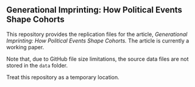 
## Generational Imprinting: How Political Events Shape Cohorts

This repository provides the replication files for the article, *Generational Imprinting: How Political Events Shape Cohorts.* The article is currently a working paper.

Note that, due to GitHub file size limitations, the source data files are not stored in the `data` folder.

Treat this repository as a temporary location.